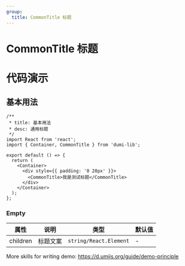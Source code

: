 ```yaml
---
group:
  title: CommonTitle 标题
---
```


# CommonTitle 标题

# 代码演示

## 基本用法

```tsx
/**
 * title: 基本用法
 * desc: 通用标题
 */
import React from 'react';
import { Container, CommonTitle } from 'dumi-lib';

export default () => {
  return (
    <Container>
      <div style={{ padding: '0 20px' }}>
        <CommonTitle>我是测试标题</CommonTitle>
      </div>
    </Container>
  );
};
```


### Empty

| 属性      | 说明                                                                        | 类型   | 默认值 |
| --------- | --------------------------------------------------------------------------- | ------ | ------ |
| children   | 标题文案 | `string/React.Element` | -      |


More skills for writing demo: https://d.umijs.org/guide/demo-principle

